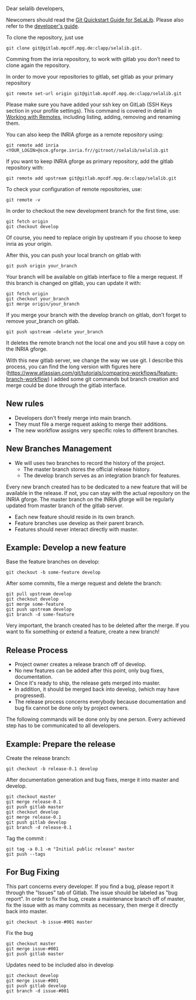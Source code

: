 Dear selalib developers,

Newcomers should read the [Git Quickstart Guide for SeLaLib](GitQuickstart.md).
Please also refer to the [developer's guide](https://gitlab.mpcdf.mpg.de/clapp/sll_docs/blob/master/dev_guide/developers_guide.pdf).

To clone the repository, just use
```
git clone git@gitlab.mpcdf.mpg.de:clapp/selalib.git.
```
Comming from the inria repository, to work with gitlab you don’t need to clone again the repository.

In order to move your repositories to gitlab, set gitlab as your primary repository
```
git remote set-url origin git@gitlab.mpcdf.mpg.de:clapp/selalib.git
```
Please make sure you have added your ssh key on GitLab (SSH Keys section in your profile settings).
This command is covered in detail in [Working with Remotes](https://git-scm.com/book/en/v2/Git-Basics-Working-with-Remotes),
including listing, adding, removing and renaming them.

You can also keep the INRIA gforge as a remote repository using:
```
git remote add inria <YOUR_LOGIN>@scm.gforge.inria.fr//gitroot//selalib/selalib.git
```


If you want to keep INRIA gforge as primary repository, add the gitlab 
repository with:
```
git remote add upstream git@gitlab.mpcdf.mpg.de:clapp/selalib.git
```

To check your configuration of remote repositories, use:
```
git remote -v
```


In order to checkout the new development branch for the first time, use:
```
git fetch origin
git checkout develop
```
Of course, you need to replace origin by upstream if you choose to keep inria as your origin.


After this, you can push your local branch on gitlab with
```
git push origin your_branch
```

Your branch will be available on gitlab interface to file a merge 
request. If this branch is changed on gitlab, you can update it with:
```
git fetch origin
git checkout your_branch
git merge origin/your_branch
```

If you merge your branch with the develop branch on gitlab, don’t forget to 
remove your_branch on gitlab.
```
git push upstream —delete your_branch
```

It deletes the remote branch not the local one and you still have a copy 
on the INRIA gforge.

With this new gitlab server, we change the way we use git.
I describe this process, you can find the long version with figures here
 (https://www.atlassian.com/git/tutorials/comparing-workflows/feature-branch-workflow)
I added some git commands but branch creation and merge could be done through 
the gitlab interface. 


## New rules

- Developers don't freely merge into main branch.
- They must file a merge request asking to merge their additions.
- The new workflow assigns very specific roles to different branches.

## New Branches Management

- We will uses two branches to record the history of the project.
	- The master branch stores the official release history.
	- The develop branch serves as an integration branch for features.

Every new branch created has to be dedicated to a new feature that will be
available in the release. If not, you can stay with the actual repository on 
the INRIA gforge. The master branch on the INRIA gforge will be regularly 
updated from master branch of the gitlab server.

- Each new feature should reside in its own branch.
- Feature branches use develop as their parent branch.
- Features should never interact directly with master.

## Example: Develop a new feature

Base the feature branches on develop:
```
git checkout -b some-feature develop
```
After some commits, file a merge request and delete the branch:
```
git pull upstream develop
git checkout develop
git merge some-feature
git push upstream develop
git branch -d some-feature
```

Very important, the branch created has to be deleted after the merge. If you want to
fix something or extend a feature, create a new branch!

## Release Process

- Project owner creates a release branch off of develop.
- No new features can be added after this point, only bug fixes, documentation.
- Once it's ready to ship, the release gets merged into master.
- In addition, it should be merged back into develop, (which may have progressed).
- The release process concerns everybody because documentation and bug fix
cannot be done only by project owners.

The following commands will be done only by one person.
Every achieved step has to be communicated to all developers.

## Example: Prepare the release

Create the release branch:
```
git checkout -b release-0.1 develop
```

After documentation generation and bug fixes, merge it into master and develop.
```
git checkout master
git merge release-0.1
git push gitlab master
git checkout develop
git merge release-0.1
git push gitlab develop
git branch -d release-0.1
```

Tag the commit :
```
git tag -a 0.1 -m "Initial public release" master
git push --tags
```

## For Bug Fixing

This part concerns every developer. If you find a bug, please report it through 
the "Issues" tab of Gitlab. The issue should be labeled as "bug report".
In order to fix the bug, create a maintenance branch off of master, fix the 
issue with as many commits as necessary, then merge it directly back
into master.
```
git checkout -b issue-#001 master
```

Fix the bug
```
git checkout master
git merge issue-#001
git push gitlab master
```

Updates  need to be included also in develop
```
git checkout develop
git merge issue-#001
git push gitlab develop
git branch -d issue-#001
```